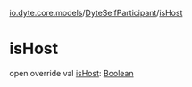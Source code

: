 [io.dyte.core.models](../index.md)/[DyteSelfParticipant](index.md)/[isHost](is-host.md)

# isHost


open override val [isHost](is-host.md): [Boolean](https://kotlinlang.org/api/latest/jvm/stdlib/kotlin/-boolean/index.html)
